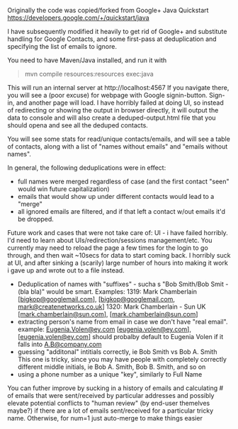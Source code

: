 Originally the code was copied/forked from Google+ Java Quickstart
https://developers.google.com/+/quickstart/java

I have subsequently modified it heavily to get rid of Google+ and substitute handling for 
Google Contacts, and some first-pass at deduplication and specifying the list of emails to ignore.

You need to have Maven/Java installed, and run it with 
> mvn compile resources:resources exec:java

This will run an internal server at http://localhost:4567
If you navigate there, you will see a (poor excuse) for  webpage with Google signin-button. 
Sign-in, and another page will load. 
I have horribly failed at doing UI, so instead of redirecting or showing the output in browser directly, it will output the data to console and will also create a deduped-output.html file that you should opena and see all the deduped contacts. 

You will see some stats for read/unique contacts/emails, and will see a table of contacts, along with a list of "names without emails" and "emails without names".

In general, the following deduplications were in effect:
- full names were merged regardless of case (and the first contact "seen" would win future capitalization)
- emails that would show up under different contacts would lead to a "merge"
- all ignored emails are filtered, and if that left a contact w/out emails it'd be dropped.

Future work and cases that were not take care of:
UI - i have failed horribly. I'd need to learn about UIs/redirection/sessions management/etc. You currently may need to reload the page a few times for the login to go through, and then wait ~10secs for data to start coming back. 
I horribly suck at UI, and after sinking a (scarily) large number of hours into making it work i gave up and wrote out to a file instead.
- Deduplication of names with "suffixes" - sucha s "Bob Smith/Bob Smit - (bla bla)" would be smart. 
Examples:
1319: Mark Chamberlain [bigkop@googlemail.com], [bigkop@googlemail.com, mark@createnetworks.co.uk]
1320: Mark Chamberlain - Sun UK [mark.chamberlain@sun.com], [mark.chamberlain@sun.com]
- extracting person's name from email in case we don't have "real email". 
example: Eugenia.Volen@ey.com [eugenia.volen@ey.com], [eugenia.volen@ey.com]
should probalby default to Eugenia Volen if it falls into A.B@company.com
- guessing "additonal" intitials correctly, ie Bob Smith vs Bob A. Smith
This one is tricky, since you may have people with completely correctly different middle initials, ie Bob A. Smith, Bob B. Smith, and so on
- using a phone number as a unique "key", similarly to Full Name

You can futher improve by sucking in a history of emails and calculating # of emails that were sent/received by particular addresses and possibly elevate potential conflicts to "human review" (by end-user themelves maybe?) if there are a lot of emails sent/received for a particular tricky name. Otherwise, for num=1 just auto-merge to make things easier
